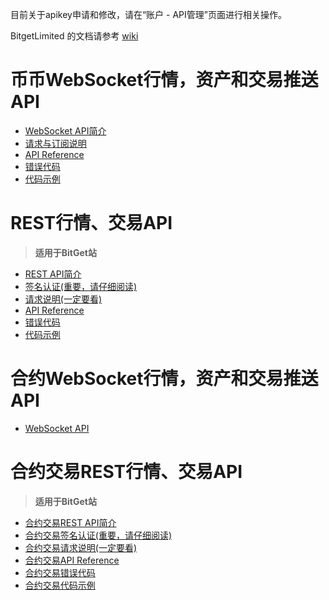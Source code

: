  目前关于apikey申请和修改，请在“账户 - API管理”页面进行相关操作。
 
 BitgetLimited 的文档请参考 [wiki](https://github.com/BitgetLimited/API_DOC/wiki)
 
 # 币币WebSocket行情，资产和交易推送API<br>
 
 * [WebSocket API简介](https://github.com/BitgetLimited/API_DOC/wiki/WS_introduction)
 * [请求与订阅说明](https://github.com/BitgetLimited/API_DOC/wiki/WS_request)
 * [API Reference](https://github.com/BitgetLimited/API_DOC/wiki/WS_api_reference)
 * [错误代码](https://github.com/BitgetLimited/API_DOC/wiki/WS_error_code)
 * [代码示例](https://github.com/BitgetLimited?tab=repositories)

 # REST行情、交易API<br>
 >  **适用于BitGet站**<br>

* [REST API简介](https://github.com/BitgetLimited/API_DOC/wiki/REST_introduction)<br>
* [签名认证(重要，请仔细阅读)](https://github.com/BitgetLimited/API_DOC/wiki/REST_authentication)<br>
* [请求说明(一定要看)](https://github.com/BitgetLimited/API_DOC/wiki/REST_request)<br>
* [API Reference](https://github.com/BitgetLimited/API_DOC/wiki/REST_api_reference)<br>
* [错误代码](https://github.com/BitgetLimited/API_DOC/wiki/REST_error_code)<br>
* [代码示例](https://github.com/BitgetLimited/Exchange_API)<br>

# 合约WebSocket行情，资产和交易推送API<br>
 
 * [WebSocket API](https://github.com/BitgetLimited/API_DOC/blob/master/README%E5%90%88%E7%BA%A6_websocket_api.md)
 
 # 合约交易REST行情、交易API<br>
 >  **适用于BitGet站**<br>

* [合约交易REST API简介](https://github.com/BitgetLimited/API_DOC/wiki/Contract_REST_introduction)<br>
* [合约交易签名认证(重要，请仔细阅读)](https://github.com/BitgetLimited/API_DOC/wiki/Contract_REST_authentication)<br>
* [合约交易请求说明(一定要看)](https://github.com/BitgetLimited/API_DOC/wiki/Contract_REST_request)<br>
* [合约交易API Reference](https://github.com/BitgetLimited/API_DOC/wiki/Contract_REST_api_reference)<br>
* [合约交易错误代码](https://github.com/BitgetLimited/API_DOC/wiki/Contract_REST_error_code)<br>
* [合约交易代码示例](https://github.com/BitgetLimited/Exchange_API/tree/master/REST-Contract-Java-Demo)<br>
